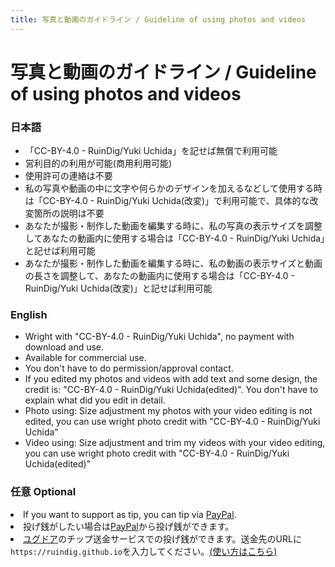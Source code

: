 ```yaml
---
title: 写真と動画のガイドライン / Guideline of using photos and videos
---
```


# 写真と動画のガイドライン / Guideline of using photos and videos

### 日本語

* 「CC-BY-4.0 - RuinDig/Yuki Uchida」を記せば無償で利用可能
* 営利目的の利用が可能(商用利用可能)
* 使用許可の連絡は不要
* 私の写真や動画の中に文字や何らかのデザインを加えるなどして使用する時は「CC-BY-4.0 - RuinDig/Yuki Uchida(改変)」で利用可能で、具体的な改変箇所の説明は不要
* あなたが撮影・制作した動画を編集する時に、私の写真の表示サイズを調整してあなたの動画内に使用する場合は「CC-BY-4.0 - RuinDig/Yuki Uchida」と記せば利用可能
* あなたが撮影・制作した動画を編集する時に、私の動画の表示サイズと動画の長さを調整して、あなたの動画内に使用する場合は「CC-BY-4.0 - RuinDig/Yuki Uchida(改変)」と記せば利用可能

### English

* Wright with "CC-BY-4.0 - RuinDig/Yuki Uchida", no payment with download and use.
* Available for commercial use.
* You don't have to do permission/approval contact.
* If you edited my photos and videos with add text and some design, the credit is: "CC-BY-4.0 - RuinDig/Yuki Uchida(edited)". You don't have to explain what did you edit in detail.
* Photo using: Size adjustment my photos with your video editing is not edited, you can use wright photo credit with "CC-BY-4.0 - RuinDig/Yuki Uchida"
* Video using: Size adjustment and trim my videos with your video editing, you can use wright photo credit with "CC-BY-4.0 - RuinDig/Yuki Uchida(edited)"

### 任意 Optional

<li>If you want to support as tip, you can tip via <a href="https://paypal.me/ruindig/1000">PayPal</a>.</li>
<li>投げ銭がしたい場合は<a href="https://paypal.me/ruindig/1000">PayPal</a>から投げ銭ができます。</li>
<li><a href="https://www.yggdore.com">ユグドア</a>のチップ送金サービスでの投げ銭ができます。送金先のURLに<code>https://ruindig.github.io</code>を入力してください。<a href="https://www.yggdore.com/flow/sendbank/">(使い方はこちら)</a></li>

<script src="https://codoc.jp/js/cms.js" data-css="blue" data-usercode="c9TQJjS1dA" charset="UTF-8" defer></script><div id="codoc-entry-8FY1GS5i0A" class="codoc-entries" data-without-body="1" data-support-button-text="RuinDigに100円から投げ銭/Tip from 100JPY" data-show-like="0" data-show-about-codoc="0" data-support-message="よろしければここから投げ銭ができます。日々の活力になります。Tip here will be a daily energy."></div>
